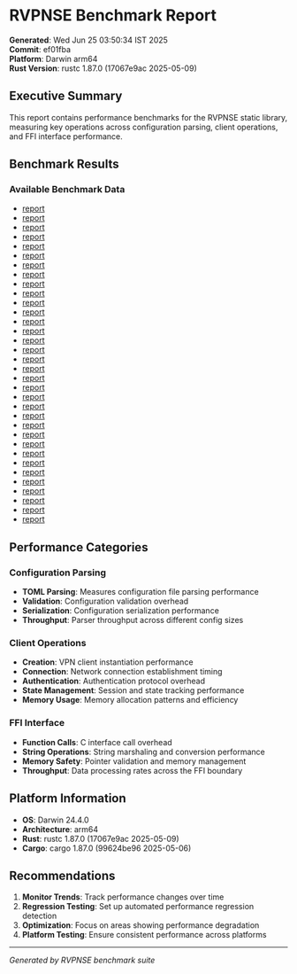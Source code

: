 # RVPNSE Benchmark Report

**Generated**: Wed Jun 25 03:50:34 IST 2025  
**Commit**: ef01fba  
**Platform**: Darwin arm64  
**Rust Version**: rustc 1.87.0 (17067e9ac 2025-05-09)  

## Executive Summary

This report contains performance benchmarks for the RVPNSE static library,
measuring key operations across configuration parsing, client operations,
and FFI interface performance.

## Benchmark Results

### Available Benchmark Data

- [report](index.html)
- [report](index.html)
- [report](index.html)
- [report](index.html)
- [report](index.html)
- [report](index.html)
- [report](index.html)
- [report](index.html)
- [report](index.html)
- [report](index.html)
- [report](index.html)
- [report](index.html)
- [report](index.html)
- [report](index.html)
- [report](index.html)
- [report](index.html)
- [report](index.html)
- [report](index.html)
- [report](index.html)
- [report](index.html)
- [report](index.html)
- [report](index.html)
- [report](index.html)
- [report](index.html)
- [report](index.html)
- [report](index.html)
- [report](index.html)
- [report](index.html)
- [report](index.html)
- [report](index.html)
- [report](index.html)
- [report](index.html)
- [report](index.html)
- [report](index.html)


## Performance Categories

### Configuration Parsing
- **TOML Parsing**: Measures configuration file parsing performance
- **Validation**: Configuration validation overhead
- **Serialization**: Configuration serialization performance
- **Throughput**: Parser throughput across different config sizes

### Client Operations  
- **Creation**: VPN client instantiation performance
- **Connection**: Network connection establishment timing
- **Authentication**: Authentication protocol overhead
- **State Management**: Session and state tracking performance
- **Memory Usage**: Memory allocation patterns and efficiency

### FFI Interface
- **Function Calls**: C interface call overhead
- **String Operations**: String marshaling and conversion performance
- **Memory Safety**: Pointer validation and memory management
- **Throughput**: Data processing rates across the FFI boundary

## Platform Information

- **OS**: Darwin 24.4.0
- **Architecture**: arm64
- **Rust**: rustc 1.87.0 (17067e9ac 2025-05-09)
- **Cargo**: cargo 1.87.0 (99624be96 2025-05-06)

## Recommendations

1. **Monitor Trends**: Track performance changes over time
2. **Regression Testing**: Set up automated performance regression detection
3. **Optimization**: Focus on areas showing performance degradation
4. **Platform Testing**: Ensure consistent performance across platforms

---

*Generated by RVPNSE benchmark suite*
